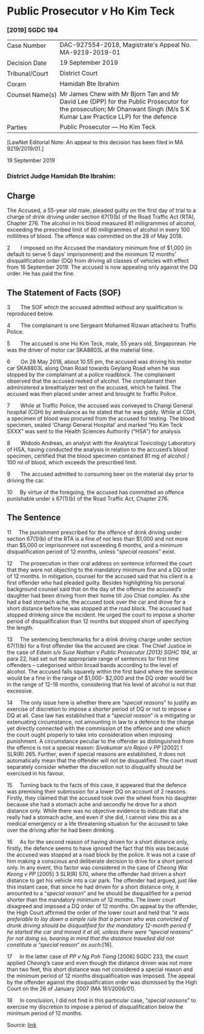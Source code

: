 <style>.footnotes::before { content: "Footnotes:"; }</style>
# Public Prosecutor _v_ Ho Kim Teck  

### \[2019\] SGDC 194

<table id="info-table"><tbody><tr class="info-row"><td class="txt-label" style="padding: 4px 0px; white-space: nowrap" valign="top">Case Number</td><td class="txt-body">DAC-927554-2018, Magistrate's Appeal No. MA-9219-2019-01</td></tr><tr class="info-row"><td class="txt-label" style="padding: 4px 0px; white-space: nowrap" valign="top">Decision Date</td><td class="txt-body">19 September 2019</td></tr><tr class="info-row"><td class="txt-label" style="padding: 4px 0px; white-space: nowrap" valign="top">Tribunal/Court</td><td class="txt-body">District Court</td></tr><tr class="info-row"><td class="txt-label" style="padding: 4px 0px; white-space: nowrap" valign="top">Coram</td><td class="txt-body">Hamidah Bte Ibrahim</td></tr><tr class="info-row"><td class="txt-label" style="padding: 4px 0px; white-space: nowrap" valign="top">Counsel Name(s)</td><td class="txt-body">Mr James Chew with Mr Bjorn Tan and Mr David Lee (DPP) for the Public Prosecutor for the prosecution; Mr Dhanwant Singh (M/s S K Kumar Law Practice LLP) for the defence</td></tr><tr class="info-row"><td class="txt-label" style="padding: 4px 0px; white-space: nowrap" valign="top">Parties</td><td class="txt-body">Public Prosecutor — Ho Kim Teck</td></tr></tbody></table>

\[LawNet Editorial Note: An appeal to this decision has been filed in MA 9219/2019/01.\]

19 September 2019

### District Judge Hamidah Bte Ibrahim:

## Charge

The Accused, a 55-year old male, pleaded guilty on the first day of trial to a charge of drink driving under section 67(1)(b) of the Road Traffic Act (RTA), Chapter 276. The alcohol in his blood measured 81 milligrammes of alcohol, exceeding the prescribed limit of 80 milligrammes of alcohol in every 100 millilitres of blood. The offence was committed on the 28 of May 2018.

2       I imposed on the Accused the mandatory minimum fine of $1,000 (in default to serve 5 days’ imprisonment) and the minimum 12 months’ disqualification order (DQ) from driving all classes of vehicles with effect from 16 September 2019. The accused is now appealing only against the DQ order. He has paid the fine.

## The Statement of Facts (SOF)

3       The SOF which the accused admitted without any qualification is reproduced below.

4       The complainant is one Sergeant Mohamed Rizwan attached to Traffic Police.

5       The accused is one Ho Kim Teck, male, 55 years old, Singaporean. He was the driver of motor car SKA8803L at the material time.

6       On 28 May 2018, about 10.55 pm, the accused was driving his motor car SKA8803L along Onan Road towards Geylang Road when he was stopped by the complainant at a police roadblock. The complainant observed that the accused reeked of alcohol. The complainant then administered a breathalyzer test on the accused, which he failed. The accused was then placed under arrest and brought to Traffic Police.

7       While at Traffic Police, the accused was conveyed to Changi General hospital (CGH) by ambulance as he stated that he was giddy. While at CGH, a specimen of blood was procured from the accused for testing. The blood specimen, sealed ‘Changi General Hospital’ and marked “Ho Kim Teck SXXX” was sent to the Health Sciences Authority (“HSA") for analysis

8       Widodo Andreas, an analyst with the Analytical Toxicology Laboratory of HSA, having conducted the analysis in relation to the accused’s blood specimen, certified that the blood specimen contained 81 mg of alcohol / 100 ml of blood, which exceeds the prescribed limit.

9       The accused admitted to consuming beer on the material day prior to driving the car.

10     By virtue of the foregoing, the accused has committed an offence punishable under s 67(1)(b) of the Road Traffic Act, Chapter 276.

## The Sentence

11     The punishment prescribed for the offence of drink driving under section 67(1)(b) of the RTA is a fine of not less than $1,000 and not more than $5,000 or imprisonment not exceeding 6 months, and a minimum disqualification period of 12 months, unless “_special reasons_” exist.

12     The prosecution in their oral address on sentence informed the court that they were not objecting to the mandatory minimum fine and a DQ order of 12 months. In mitigation, counsel for the accused said that his client is a first offender who had pleaded guilty. Besides highlighting his personal background counsel said that on the day of the offence the accused’s daughter had been driving from their home till Joo Chiat complex. As she had a bad stomach ache, the accused took over the car and drove for a short distance before he was stopped at the road block. The accused had stopped drinking since the incident. He urged the court to impose a shorter period of disqualification than 12 months but stopped short of specifying the length.

13     The sentencing benchmarks for a drink driving charge under section 67(1)(b) for a first offender like the accused are clear. The Chief Justice in the case of _Edwin s/o Suse Nathan_ v _Public Prosecutor <span class="citation">\[2013\] SGHC 194</span>_, at para 22, had set out the appropriate range of sentences for first time offenders – categorised within broad bands according to the level of alcohol. The accused falls squarely within the first band where the sentence would be a fine in the range of $1,000- $2,000 and the DQ order would be in the range of 12-18 months, considering that his level of alcohol is not that excessive.

14     The only issue here is whether there are “_special reasons_” to justify an exercise of discretion to impose a shorter period of DQ or not to impose a DQ at all. Case law has established that a “_special reason_” is a mitigating or extenuating circumstance, not amounting in law to a defence to the charge yet directly connected with the commission of the offence and one which the court ought properly to take into consideration when imposing punishment. A circumstance peculiar to the offender as distinguished from the offence is not a special reason: _Sivakumar s/o Rajoo v PP_ <span class="citation">\[2002\] 1 SLR(R) 265</span>. Further, even if special reasons are established, it does not automatically mean that the offender will not be disqualified. The court must separately consider whether the discretion not to disqualify should be exercised in his favour.

15     Turning back to the facts of this case, it appeared that the defence was premising their submission for a lower DQ on account of 2 reasons. Firstly, they claimed that the accused took over the wheel from his daughter because she had a stomach ache and secondly he drove for a short distance only. While there was no objective evidence to indicate that she really had a stomach ache, and even if she did, I cannot view this as a medical emergency or a life threatening situation for the accused to take over the driving after he had been drinking.

16     As for the second reason of having driven for a short distance only, firstly, the defence seems to have ignored the fact that this was because the accused was stopped at a road block by the police. It was not a case of him making a conscious and deliberate decision to drive for a short period only. In any event, this factor was considered in the case of _Cheong Wai Keong v PP_ <span class="citation">\[2005\] 3 SLR(R) 570</span>, where the offender had driven a short distance to get his vehicle into a car park. The offender had argued, just like this instant case, that since he had driven for a short distance only, it amounted to a “_special reason_” and he should be disqualified for a period shorter than the mandatory minimum of 12 months. The lower court disagreed and imposed a DQ order of 12 months. On appeal by the offender, the High Court affirmed the order of the lower court and held that “_it was preferable to lay down a simple rule that a person who was convicted of drunk driving should be disqualified for the mandatory 12-month period if he started the car and moved it at all, unless there were “special reasons” for not doing so, bearing in mind that the distance travelled did not constitute a “special reason_” _as such:_\[16\].

17     In the latter case of _PP v Ng Poh Tiong_ <span class="citation">\[2006\] SGDC 233</span>, the court applied _Cheong_’s case and even though the distance driven was not more than two feet, this short distance was not considered a special reason and the minimum period of 12 months disqualification was imposed. The appeal by the offender against the disqualification order was dismissed by the High Court on the 26 of January 2007 (MA 161/2006/01).

18     In conclusion, I did not find in this particular case, “_special reasons_” to exercise my discretion to impose a period of disqualification below the minimum period of 12 months.


Source: [link](https://www.lawnet.sg:443/lawnet/web/lawnet/free-resources?p_p_id=freeresources_WAR_lawnet3baseportlet&p_p_lifecycle=1&p_p_state=normal&p_p_mode=view&_freeresources_WAR_lawnet3baseportlet_action=openContentPage&_freeresources_WAR_lawnet3baseportlet_docId=%2FJudgment%2F23572-SSP.xml)